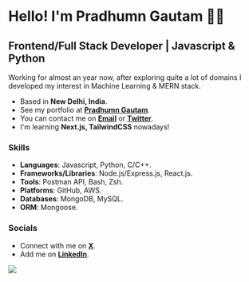 # Hello! I'm Pradhumn Gautam 👋🏼

## Frontend/Full Stack Developer | Javascript & Python

Working for almost an year now, after exploring quite a lot of domains I developed my interest in Machine Learning & MERN stack.

- Based in **New Delhi, India**.
- See my portfolio at [**Pradhumn Gautam**](https://pradhumn-gautam.vercel.app/).
- You can contact me on [**Email**](mailto:pradhumngautam0506@gmail.com) or [**Twitter**](https://www.twitter.com/ipradhumngautam).
- I'm learning **Next.js, TailwindCSS** nowadays!  

### Skills

- **Languages**: Javascript, Python, C/C++.
- **Frameworks/Libraries**: Node.js/Express.js, React.js.
- **Tools**: Postman API, Bash, Zsh. 
- **Platforms**: GitHub, AWS.
- **Databases**: MongoDB, MySQL.
- **ORM**: Mongoose.

### Socials

- Connect with me on [**X**](https://www.twitter.com/ipradhumngautam).
- Add me on [**LinkedIn**](https://www.linkedin.com/in/pradhumngautam).

![](https://komarev.com/ghpvc/?username=pradhumngautam&color=blue&style=for-the-badge&label=Profile+Views)
